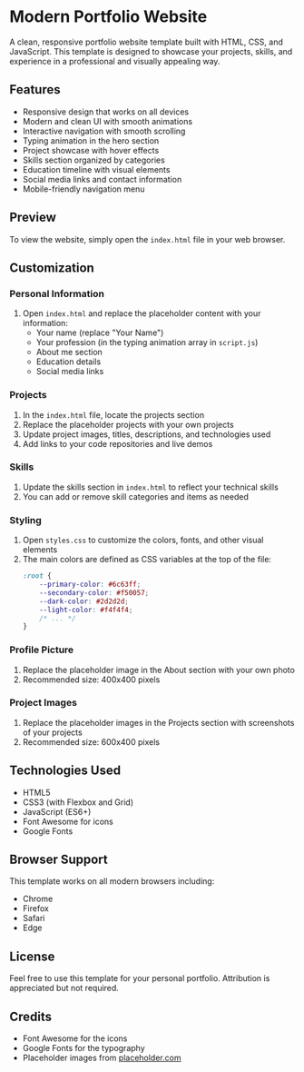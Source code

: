 # Modern Portfolio Website

A clean, responsive portfolio website template built with HTML, CSS, and JavaScript. This template is designed to showcase your projects, skills, and experience in a professional and visually appealing way.

## Features

- Responsive design that works on all devices
- Modern and clean UI with smooth animations
- Interactive navigation with smooth scrolling
- Typing animation in the hero section
- Project showcase with hover effects
- Skills section organized by categories
- Education timeline with visual elements
- Social media links and contact information
- Mobile-friendly navigation menu

## Preview

To view the website, simply open the `index.html` file in your web browser.

## Customization

### Personal Information

1. Open `index.html` and replace the placeholder content with your information:
   - Your name (replace "Your Name")
   - Your profession (in the typing animation array in `script.js`)
   - About me section
   - Education details
   - Social media links

### Projects

1. In the `index.html` file, locate the projects section
2. Replace the placeholder projects with your own projects
3. Update project images, titles, descriptions, and technologies used
4. Add links to your code repositories and live demos

### Skills

1. Update the skills section in `index.html` to reflect your technical skills
2. You can add or remove skill categories and items as needed

### Styling

1. Open `styles.css` to customize the colors, fonts, and other visual elements
2. The main colors are defined as CSS variables at the top of the file:
   ```css
   :root {
       --primary-color: #6c63ff;
       --secondary-color: #f50057;
       --dark-color: #2d2d2d;
       --light-color: #f4f4f4;
       /* ... */
   }
   ```

### Profile Picture

1. Replace the placeholder image in the About section with your own photo
2. Recommended size: 400x400 pixels

### Project Images

1. Replace the placeholder images in the Projects section with screenshots of your projects
2. Recommended size: 600x400 pixels

## Technologies Used

- HTML5
- CSS3 (with Flexbox and Grid)
- JavaScript (ES6+)
- Font Awesome for icons
- Google Fonts

## Browser Support

This template works on all modern browsers including:
- Chrome
- Firefox
- Safari
- Edge

## License

Feel free to use this template for your personal portfolio. Attribution is appreciated but not required.

## Credits

- Font Awesome for the icons
- Google Fonts for the typography
- Placeholder images from [placeholder.com](https://placeholder.com)
